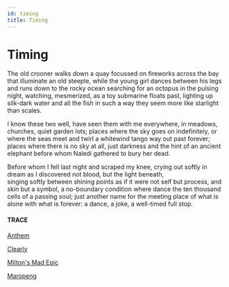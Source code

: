 ```yaml
---
id: timing
title: Timing 
---
```


# Timing

The old crooner walks down a quay
focussed on fireworks across the bay
that illuminate an old steeple,
while the young girl dances 
between his legs and runs down 
to the rocky ocean searching
for an octopus in the pulsing night,
watching, mesmerized, 
as a toy submarine floats past,
lighting up silk-dark water and 
all the fish in such a way they seem 
more like starlight than scales.

I know these two well, 
have seen them with me everywhere, 
in meadows, churches, quiet garden lots; 
places where the sky goes on indefinitely, 
or where the seas meet and twirl 
a whitewind tango way out past forever;
places where there is no sky at all, 
just darkness and the hint 
of an ancient elephant before whom
Naledi gathered to bury her dead.

Before whom I fell last night 
and scraped my knee,
crying out softly in dream 
as I discovered not blood, 
but the light beneath,  
singing softly between shining points
as if it were not self but process,
and skin but a symbol,
a no-boundary condition 
where dance the ten thousand cells 
of a passing soul;
just another name 
for the meeting place 
of what is alone 
with what is forever:
a dance, a joke, 
a well-timed full stop.


#### TRACE

[Anthem](https://www.youtube.com/watch?v=6wRYjtvIYK0 "Leonard Cohen")

[Clearly](https://www.youtube.com/watch?v=nJ9awW8vwIU&t=10 "Grace VanderWaal")

[Milton's Mad Epic](http://andytudhope.africa/playing-with-time-miltons-satan-similes-and-subversions/)

[Maropeng](https://www.maropeng.co.za/)
